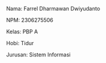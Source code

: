 Nama: Farrel Dharmawan Dwiyudanto

NPM: 2306275506

Kelas: PBP A

Hobi: Tidur

Jurusan: Sistem Informasi